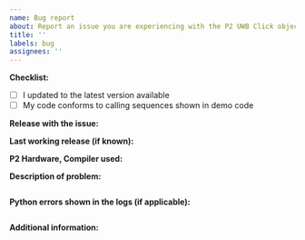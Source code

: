```yaml
---
name: Bug report
about: Report an issue you are experiencing with the P2 UWB Click object
title: ''
labels: bug
assignees: ''
---
```


<!-- READ THIS FIRST:
- Provide as many details as possible. Do not delete any text from this template!
-->

**Checklist:**

- [ ] I updated to the latest version available
- [ ] My code conforms to calling sequences shown in demo code

**Release with the issue:**

**Last working release (if known):**

**P2 Hardware, Compiler used:**

<!--
Provide details about your P2 development environment. What P2 boards are you using? What compiler? Does it happen when using alternate compilers?
-->

**Description of problem:**

<!--
Explain what the issue is, and how things should look/behave. If possible provide a screenshot with a description.
-->

```

```

**Python errors shown in the logs (if applicable):**

```

```

**Additional information:**

```

```
